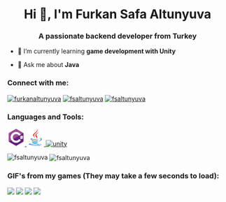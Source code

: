 <h1 align="center">Hi 👋, I'm Furkan Safa Altunyuva</h1>
<h3 align="center">A passionate backend developer from Turkey</h3>

- 🌱 I’m currently learning **game development with Unity**

- 💬 Ask me about **Java**

<h3 align="left">Connect with me:</h3>
<p align="left">
<a href="https://linkedin.com/in/furkanaltunyuva" target="blank"><img align="center" src="https://raw.githubusercontent.com/rahuldkjain/github-profile-readme-generator/master/src/images/icons/Social/linked-in-alt.svg" alt="furkanaltunyuva" height="30" width="40" /></a>
<a href="https://stackoverflow.com/users/fsaltunyuva" target="blank"><img align="center" src="https://raw.githubusercontent.com/rahuldkjain/github-profile-readme-generator/master/src/images/icons/Social/stack-overflow.svg" alt="fsaltunyuva" height="30" width="40" /></a>
<a href="https://www.hackerrank.com/fsaltunyuva" target="blank"><img align="center" src="https://raw.githubusercontent.com/rahuldkjain/github-profile-readme-generator/master/src/images/icons/Social/hackerrank.svg" alt="fsaltunyuva" height="30" width="40" /></a>
</p>

<h3 align="left">Languages and Tools:</h3>
<p align="left"> <a href="https://www.w3schools.com/cs/" target="_blank" rel="noreferrer"> <img src="https://raw.githubusercontent.com/devicons/devicon/master/icons/csharp/csharp-original.svg" alt="csharp" width="40" height="40"/> </a> <a href="https://www.java.com" target="_blank" rel="noreferrer"> <img src="https://raw.githubusercontent.com/devicons/devicon/master/icons/java/java-original.svg" alt="java" width="40" height="40"/> </a> <a href="https://unity.com/" target="_blank" rel="noreferrer"> <img src="https://www.vectorlogo.zone/logos/unity3d/unity3d-icon.svg" alt="unity" width="40" height="40"/> </a> </p>

<p><img align="left" src="https://github-readme-stats.vercel.app/api/top-langs?username=fsaltunyuva&show_icons=true&locale=en&layout=compact" alt="fsaltunyuva" /></p>

<p>&nbsp;<img align="center" src="https://github-readme-stats.vercel.app/api?username=fsaltunyuva&show_icons=true&locale=en" alt="fsaltunyuva" /></p>


<h3 align="left">GIF's from my games (They may take a few seconds to load):</h3>

![](https://github.com/fsaltunyuva/fsaltunyuva/blob/main/devrun.gif)
![](https://github.com/fsaltunyuva/RocketOperator/blob/main/Image-Gifs/Rocket%20Operator.gif)
![](https://github.com/fsaltunyuva/LaserDefender/blob/main/Laser%20Defender/Images-Gifs/laserdefender.gif)
![](https://github.com/fsaltunyuva/SnowBoarder/blob/main/SnowBoarder%20Project/Images-Gifs/snowboarder.gif)


